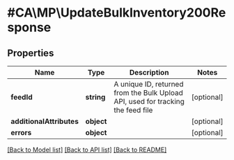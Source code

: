 # #CA\MP\UpdateBulkInventory200Response

## Properties

Name | Type | Description | Notes
------------ | ------------- | ------------- | -------------
**feedId** | **string** | A unique ID, returned from the Bulk Upload API, used for tracking the feed file | [optional]
**additionalAttributes** | **object** |  | [optional]
**errors** | **object** |  | [optional]


[[Back to Model list]](../) [[Back to API list]](../../Api/CA/MP) [[Back to README]](../../README.md)
